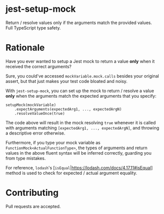 # jest-setup-mock

Return / resolve values only if the arguments match the provided values. Full TypeScript type safety.

# Rationale

Have you ever wanted to setup a Jest mock to return a value **only** when it received the correct arguments? 

Sure, you could've accessed `mockVariable.mock.calls` besides your original assert, but that just makes your test code bloated and noisy.

With `jest-setup-mock`, you can set up the mock to return / resolve a value **only** when the arguments match the expected arguments that you specify:

```
setupMock(mockVariable)
    .expectArguments(expectedArg1, ..., expectedArgN)
    .resolveValueOnce(true)
```

The code above will result in the mock resolving `true` whenever it is called with arguments matching `[expectedArg1, ..., expectedArgN]`, and throwing a descriptive error otherwise.

Furthermore, if you type your mock variable as `FunctionMock<ActualFunctionType>`, the types of arguments and return values in the above fluent syntax will be inferred correctly, guarding you from type mistakes.

For reference, `lodash`'s [`isEqual`|https://lodash.com/docs/4.17.11#isEqual] method is used to check for expected / actual argument equality.

# Contributing

Pull requests are accepted.